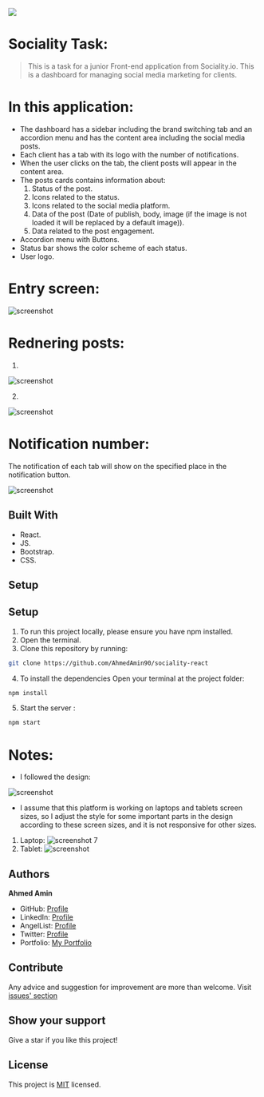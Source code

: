 ![](https://sociality.io/tr/assets/images/sociality-logo.svg)
# Sociality Task:
 
> This is a task for a junior Front-end application from Sociality.io. This is a dashboard for managing social media marketing for clients.

# In this application:
- The dashboard has a sidebar including the brand switching tab and an accordion menu and has the content area including the social media posts.
- Each client has a tab with its logo with the number of notifications.
- When the user clicks on the tab, the client posts will appear in the content area.
- The posts cards contains information about:
    1. Status of the post.
    2. Icons related to the status.
    3. Icons related to the social media platform.
    4. Data of the post (Date of publish, body, image (if the image is not loaded it will be replaced by a default image)).
    5. Data related to the post engagement.
- Accordion menu with Buttons.
- Status bar shows the color scheme of each status.
- User logo.

# Entry screen:
![screenshot](src/assets/imgs/home-app.png) 

# Rednering posts:
1. 
![screenshot](src/assets/imgs/render-posts.png) 

2.
![screenshot](src/assets/imgs/no-img.png) 

# Notification number:
The notification of each tab will show on the specified place in the notification button.

![screenshot](src/assets/imgs/notification-number.png) 




## Built With
- React.
- JS.
- Bootstrap.
- CSS.

## Setup

## Setup

1. To run this project locally, please ensure you have npm installed.
2. Open the terminal.
3. Clone this repository by running:

```bash
git clone https://github.com/AhmedAmin90/sociality-react
```

4. To install the dependencies Open your terminal at the project folder: 

```bash
npm install
```

5. Start the server :

```bash
npm start
```

# Notes:
- I followed the design:

![screenshot](src/assets/imgs/design.png) 
- I assume that this platform is working on laptops and tablets screen sizes, so I adjust the style for some important parts in the design according to these screen sizes, and it is not responsive for other sizes. 
1. Laptop:
![screenshot](src/assets/imgs/res-laptop.png) 7
2. Tablet:
![screenshot](src/assets/imgs/res-tab.png) 



## Authors

**Ahmed Amin** 
- GitHub: [Profile](https://github.com/AhmedAmin90)
- LinkedIn: [Profile](https://www.linkedin.com/in/web-developer/)
- AngelList: [Profile](https://angel.co/u/ahmed-amin-22)
- Twitter: [Profile](https://twitter.com/AhmedAmin12383)
- Portfolio: [My Portfolio](https://amin-dev-me.netlify.app/)



## Contribute
Any advice and suggestion for improvement are more than welcome.
Visit [issues' section](https://github.com/AhmedAmin90/sociality-react/issues)

## Show your support
Give a star if you like this project!

## License
<p>This project is <a href="./LICENSE">MIT</a> licensed.</p>
